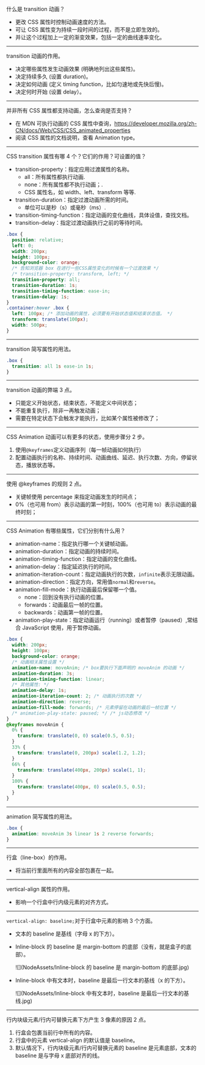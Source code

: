 什么是 transition 动画？

- 更改 CSS 属性时控制动画速度的方法。
- 可让 CSS 属性变为持续一段时间的过程，而不是立即生效的。
- 并让这个过程加上一定的渐变效果，包括一定的曲线速率变化。

---

transition 动画的作用。

- 决定哪些属性发生动画效果 (明确地列出这些属性)。
- 决定持续多久 (设置 duration)。
- 决定如何动画 (定义 timing function，比如匀速地或先快后慢)。
- 决定何时开始 (设置 delay）。

---

并非所有 CSS 属性都支持动画，怎么查询是否支持？

- 在 MDN 可执行动画的 CSS 属性中查询，https://developer.mozilla.org/zh-CN/docs/Web/CSS/CSS_animated_properties
- 阅读 CSS 属性的文档说明，查看 Animation type。

---

CSS transition 属性有哪 4 个？它们的作用？可设置的值？

- transition-property：指定应用过渡属性的名称。
  - all：所有属性都执行动画.
  - none：所有属性都不执行动画；.
  - CSS 属性名，如 width、left、transform 等等.
- transition-duration：指定过渡动画所需的时间。
  - 单位可以是秒（s）或毫秒（ms）.
- transition-timing-function：指定动画的变化曲线，具体设值，查找文档。
- transition-delay：指定过渡动画执行之前的等待时间。

```css
.box {
  position: relative;
  left: 0;
  width: 200px;
  height: 100px;
  background-color: orange;
  /* 告知浏览器 box 在进行一些CSS属性变化的时候有一个过渡效果 */
  /* transition-property: transform, left; */
  transition-property: all;
  transition-duration: 1s;
  transition-timing-function: ease-in;
  transition-delay: 1s;
}
.container:hover .box {
  left: 100px; /* 添加动画的属性，必须要有开始状态值和结束状态值。 */
  transform: translate(100px);
  width: 500px;
}
```

---

transition 简写属性的用法。

```css
.box {
  transition: all 1s ease-in 1s;
}
```

---

transition 动画的弊端 3 点。

- 只能定义开始状态，结束状态，不能定义中间状态；
- 不能重复执行，除非一再触发动画；
- 需要在特定状态下会触发才能执行，比如某个属性被修改了；

---

CSS Animation 动画可以有更多的状态，使用步骤分 2 步。

1. 使用`@keyframes`定义动画序列（每一帧动画如何执行）
2. 配置动画执行的名称、持续时间、动画曲线、延迟、执行次数、方向，停留状态，播放状态等。

---

使用 @keyframes 的规则 2 点。

- 关键帧使用 percentage 来指定动画发生的时间点；
- 0%（也可用 from）表示动画的第一时刻，100%（也可用 to）表示动画的最终时刻；

---

CSS Animation 有哪些属性，它们分别有什么用？

- animation-name：指定执行哪一个关键帧动画。
- animation-duration：指定动画的持续时间。
- animation-timing-function：指定动画的变化曲线。
- animation-delay：指定延迟执行的时间。
- animation-iteration-count：指定动画执行的次数，`infinite`表示无限动画。
- animation-direction：指定方向，常用值`normal`和`reverse`。
- animation-fill-mode：执行动画最后保留哪一个值。
  - none：回到没有执行动画的位置。
  - forwards：动画最后一帧的位置。
  - backwards：动画第一帧的位置。
- animation-play-state：指定动画运行（running）或者暂停（paused）,常结合 JavaScript 使用，用于暂停动画。

```css
.box {
  width: 200px;
  height: 100px;
  background-color: orange;
  /* 动画相关属性设置 */
  animation-name: moveAnim; /* box要执行下面声明的 moveAnim 的动画 */
  animation-duration: 3s;
  animation-timing-function: linear;
  /* 其他属性: */
  animation-delay: 1s;
  animation-iteration-count: 2; /* 动画执行的次数 */
  animation-direction: reverse;
  animation-fill-mode: forwards; /* 元素停留在动画的最后一帧位置 */
  /* animation-play-state: paused; */ /* js动态修改 */
}
@keyframes moveAnim {
  0% {
    transform: translate(0, 0) scale(0.5, 0.5);
  }
  33% {
    transform: translate(0, 200px) scale(1.2, 1.2);
  }
  66% {
    transform: translate(400px, 200px) scale(1, 1);
  }
  100% {
    transform: translate(400px, 0) scale(0.5, 0.5);
  }
}
```

---

animation 简写属性的用法。

```css
.box {
  animation: moveAnim 3s linear 1s 2 reverse forwards;
}
```

---

行盒（line-box）的作用。

- 将当前行里面所有的内容全部包裹在一起。

---

vertical-align 属性的作用。

- 影响一个行盒中行内级元素的对齐方式。

---

`vertical-align: baseline;`对于行盒中元素的影响 3 个方面。

- 文本的 baseline 是基线（字母 x 的下方）。

- Inline-block 的 baseline 是 margin-bottom 的底部（没有，就是盒子的底部）。

  ![](NodeAssets/Inline-block 的 baseline 是 margin-bottom 的底部.jpg)

- Inline-block 中有文本时，baseline 是最后一行文本的基线（x 的下方）。

  ![](NodeAssets/Inline-block 中有文本时，baseline 是最后一行文本的基线.jpg)

---

行内块级元素/行内可替换元素下方产生 3 像素的原因 2 点。

1. 行盒会包裹当前行中所有的内容。
2. 行盒中的元素 vertical-align 的默认值是 baseline。
3. 默认情况下，行内块级元素/行内可替换元素的 baseline 是元素底部，文本的 baseline 是与字母 x 底部对齐的线。
